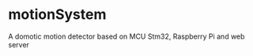 motionSystem
============

A domotic motion detector based on MCU Stm32, Raspberry Pi and web server
